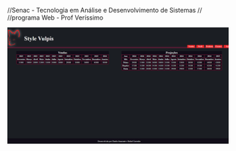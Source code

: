 //Senac - Tecnologia em Análise e Desenvolvimento de Sistemas
//
//programa Web - Prof Veríssimo

<img src="./assets/images/print.png">